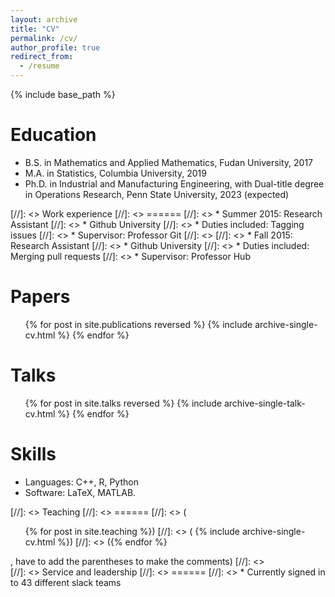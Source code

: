 ```yaml
---
layout: archive
title: "CV"
permalink: /cv/
author_profile: true
redirect_from:
  - /resume
---
```


{% include base_path %}

Education
======
* B.S. in Mathematics and Applied Mathematics, Fudan University, 2017
* M.A. in Statistics, Columbia University, 2019
* Ph.D. in Industrial and Manufacturing Engineering, with Dual-title degree in Operations Research, Penn State University, 2023 (expected)

[//]: <> Work experience
[//]: <> ======
[//]: <> * Summer 2015: Research Assistant
[//]: <>   * Github University
[//]: <>   * Duties included: Tagging issues
[//]: <>   * Supervisor: Professor Git
[//]: <> 
[//]: <> * Fall 2015: Research Assistant
[//]: <>   * Github University
[//]: <>   * Duties included: Merging pull requests
[//]: <>  * Supervisor: Professor Hub

Papers
======
  <ul>{% for post in site.publications reversed %}
    {% include archive-single-cv.html %}
  {% endfor %}</ul>
  
Talks
======
  <ul>{% for post in site.talks reversed %}
    {% include archive-single-talk-cv.html %}
  {% endfor %}</ul>
  
Skills
======
* Languages: C++, R, Python
* Software: LaTeX, MATLAB.

[//]: <> Teaching
[//]: <> ======
[//]: <>   (<ul>{% for post in site.teaching %})
[//]: <>   (  {% include archive-single-cv.html %})
[//]: <>   ({% endfor %}</ul>, have to add the parentheses to make the comments)
[//]: <>  
[//]: <> Service and leadership
[//]: <> ======
[//]: <> * Currently signed in to 43 different slack teams
